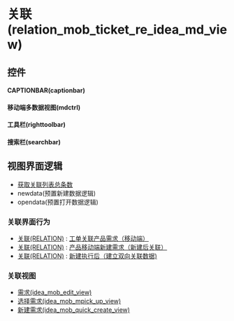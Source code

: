 # 关联(relation_mob_ticket_re_idea_md_view)  <!-- {docsify-ignore-all} -->



## 控件
#### CAPTIONBAR(captionbar)
#### 移动端多数据视图(mdctrl)
#### 工具栏(righttoolbar)
#### 搜索栏(searchbar)

## 视图界面逻辑
  * [获取关联列表总条数](module/Base/relation/uilogic/get_list_total)
  * newdata(预置新建数据逻辑)
  * opendata(预置打开数据逻辑)


### 关联界面行为
  * [关联(RELATION)](module/Base/relation) : [工单关联产品需求（移动端）](module/Base/relation#界面行为)
  * [关联(RELATION)](module/Base/relation) : [产品移动端新建需求（新建后关联）](module/Base/relation#界面行为)
  * [关联(RELATION)](module/Base/relation) : [新建执行后（建立双向关联数据)](module/Base/relation#界面行为)

### 关联视图
  * [需求(idea_mob_edit_view)](app/view/idea_mob_edit_view)
  * [选择需求(idea_mob_mpick_up_view)](app/view/idea_mob_mpick_up_view)
  * [新建需求(idea_mob_quick_create_view)](app/view/idea_mob_quick_create_view)

<script>
 const { createApp } = Vue
  createApp({
    data() {
      return {

      }
    }
  }).use(ElementPlus).mount('#app')
</script>
